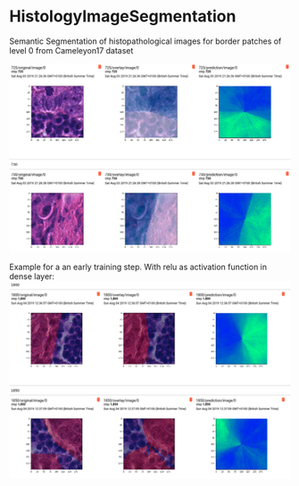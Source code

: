 # HistologyImageSegmentation
Semantic Segmentation of histopathological images
for border patches of level 0 from Cameleyon17 dataset

![alt text](https://raw.githubusercontent.com/yoavalon/HistologyImageSegmentation/master/Selection_134.png)

Example for a an early training step.
With relu as activation function in dense layer:
![alt text](https://raw.githubusercontent.com/yoavalon/HistologyImageSegmentation/master/Selection_137.png)
